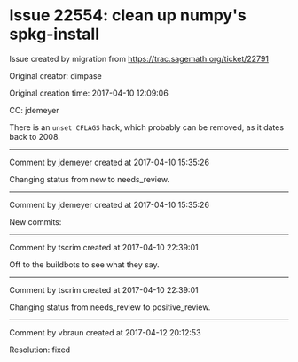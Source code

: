 # Issue 22554: clean up numpy's spkg-install

Issue created by migration from https://trac.sagemath.org/ticket/22791

Original creator: dimpase

Original creation time: 2017-04-10 12:09:06

CC:  jdemeyer

There is an `unset CFLAGS` hack, which probably can be removed, as it dates back to 2008.


---

Comment by jdemeyer created at 2017-04-10 15:35:26

Changing status from new to needs_review.


---

Comment by jdemeyer created at 2017-04-10 15:35:26

New commits:


---

Comment by tscrim created at 2017-04-10 22:39:01

Off to the buildbots to see what they say.


---

Comment by tscrim created at 2017-04-10 22:39:01

Changing status from needs_review to positive_review.


---

Comment by vbraun created at 2017-04-12 20:12:53

Resolution: fixed
